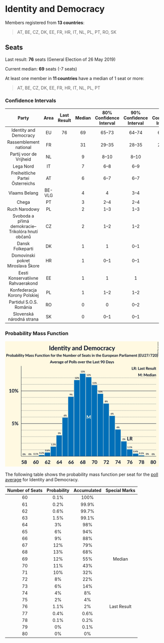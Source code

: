 # Identity and Democracy

Members registered from **13 countries**:

> AT, BE, CZ, DK, EE, FR, HR, IT, NL, PL, PT, RO, SK

## Seats

Last result: **76** seats (General Election of 26 May 2019)

Current median: **69** seats (-7 seats)

At least one member in **11 countries** have a median of 1 seat or more:

> AT, BE, CZ, DK, EE, FR, HR, IT, NL, PL, PT

### Confidence Intervals

| Party | Area | Last Result | Median | 80% Confidence Interval | 90% Confidence Interval | 95% Confidence Interval | 99% Confidence Interval |
|:-----:|:----:|:-----------:|:------:|:-----------------------:|:-----------------------:|:-----------------------:|:-----------------------:|
| Identity and Democracy | EU | 76 | 69 | 65–73 | 64–74 | 64–75 | 62–77 |
| Rassemblement national | FR | | 31 | 29–35 | 28–35 | 27–36 | 27–36 |
| Partij voor de Vrijheid | NL | | 9 | 8–10 | 8–10 | 8–10 | 7–11 |
| Lega Nord | IT | | 7 | 6–8 | 6–9 | 6–9 | 5–10 |
| Freiheitliche Partei Österreichs | AT | | 6 | 6–7 | 6–7 | 6–7 | 5–7 |
| Vlaams Belang | BE-VLG | | 4 | 4 | 3–4 | 3–4 | 3–5 |
| Chega | PT | | 3 | 2–4 | 2–4 | 2–5 | 1–5 |
| Ruch Narodowy | PL | | 2 | 1–3 | 1–3 | 1–3 | 1–3 |
| Svoboda a přímá demokracie–Trikolóra hnutí občanů | CZ | | 2 | 1–2 | 1–2 | 1–2 | 1–2 |
| Dansk Folkeparti | DK | | 1 | 1 | 0–1 | 0–1 | 0–1 |
| Domovinski pokret Miroslava Škore | HR | | 1 | 0–1 | 0–1 | 0–1 | 0–1 |
| Eesti Konservatiivne Rahvaerakond | EE | | 1 | 1 | 1 | 1 | 1 |
| Konfederacja Korony Polskiej | PL | | 1 | 1–2 | 1–2 | 1–2 | 0–2 |
| Partidul S.O.S. România | RO | | 0 | 0 | 0–2 | 0–2 | 0–2 |
| Slovenská národná strana | SK | | 0 | 0–1 | 0–1 | 0–1 | 0–1 |

### Probability Mass Function

![Graph with seats probability mass function not yet produced](average-2024-06-05-seats-pmf-identityanddemocracy.png "Seats Probability Mass Function")

The following table shows the probability mass function per seat for the [poll average](average-2024-06-05.html) for Identity and Democracy.

| Number of Seats | Probability | Accumulated | Special Marks |
|:---------------:|:-----------:|:-----------:|:-------------:|
| 60 | 0.1% | 100% |  |
| 61 | 0.2% | 99.9% |  |
| 62 | 0.6% | 99.7% |  |
| 63 | 1.5% | 99.1% |  |
| 64 | 3% | 98% |  |
| 65 | 6% | 94% |  |
| 66 | 9% | 88% |  |
| 67 | 12% | 79% |  |
| 68 | 13% | 68% |  |
| 69 | 12% | 55% | Median |
| 70 | 11% | 43% |  |
| 71 | 10% | 32% |  |
| 72 | 8% | 22% |  |
| 73 | 6% | 14% |  |
| 74 | 4% | 8% |  |
| 75 | 2% | 4% |  |
| 76 | 1.1% | 2% | Last Result |
| 77 | 0.4% | 0.6% |  |
| 78 | 0.1% | 0.2% |  |
| 79 | 0% | 0.1% |  |
| 80 | 0% | 0% |  |


